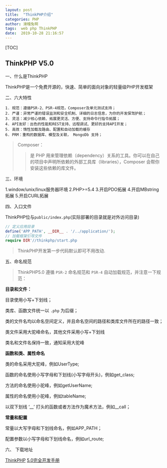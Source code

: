 ```yaml
---
layout: post
title:  "ThinkPHP介绍"
categories: PHP
author: 滑稽兔啊
tags:  web php ThinkPHP
date:  2019-10-28 21:16:57
---
```


[TOC]

## ThinkPHP V5.0













一、什么是ThinkPHP

ThinkPHP是一个免费开源的，快速、简单的面向对象的轻量级PHP开发框架

二、六大特性

	1. 规范：遵循PSR-2、PSR-4规范，Composer及单元测试支持；
 	2. 严谨：异常严谨的错误监测和安全机制、详细的日志信息，为你的开发保驾护航；
 	3. 灵活：减少核心依赖、拓展更灵活、方便、支持命令行指令拓展；
 	4. API友好：出色的性能和REST支持、远程调试、更好的支持API开发；
 	5. 高效：惰性加载及路由、配置和自动加载的缓存
 	6. PRM：重构的数据库、模型及关联， MongoDb 支持；

> Composer：
>
> >是 PHP 用来管理依赖（dependency）关系的工具。你可以在自己的项目中声明所依赖的外部工具库（libraries），Composer 会帮你安装这些依赖的库文件。


三、环境

1.window/unix/linux服务器环境
2.PHP>=5.4
3.开启PDO拓展
4.开启MBstring拓展
5.开启CURL拓展


四、入口文件

ThinkPHP位与```public/index.php```(实际部署的目录就是对外访问目录)
```php
// 定义应用目录
define('APP_PATH', __DIR__ . '/../application/');
// 加载框架引导文件
require DIR'//thinkphp/start.php
```

> ThinkPHP开发第一步代码默认即可不用改动.

五、命名规范
> ThinkPHP5.0 遵循 ```PSR-2``` 命名规范和 ```PSR-4``` 自动加载规范，并注意一下规范：

**目录和文件：**

目录使用小写+下划线；

类库、函数文件统一以 ```.php``` 为后缀；

类的文件名均以命名空间定义，并且命名空间的路径和类库文件所在的路径一致；

类文件采用大驼峰命名，其他文件采用小写+下划线

类名和文件名保持一致，通知采用大驼峰

**函数和类、属性命名**

类的命名采用大驼峰，例如UserType;

函数的命名使用小写字母和下划线(小写字母开头)，例如get_class;

方法的命名使用小驼峰，例如getUserName;

属性的命名使用小驼峰，例如tableName;

以双下划线 ‘__’  打头的函数或者方法作为魔术方法，例如__call；

**常量和配置**

常量以大写字母和下划线命名，例如APP_PATH；

配置参数以小写字母和下划线命名，例如url_route;



六、 下载地址

[ThinkPHP](http://www.thinkphp.cn/)
[5.0完全开发手册](https://www.kancloud.cn/manual/thinkphp5/118003)

